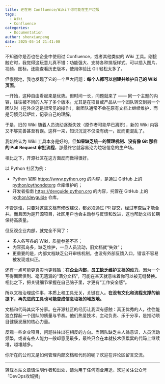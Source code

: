 ```yaml
---
title: 还在用 Confluence/Wiki？你可能在生产垃圾
tags:
  - Wiki
  - Confluence
categories:
  - Documentation
author: shenxianpeng
date: 2025-05-14 21:41:00
---
```


不知道你是否也在企业中使用过 Confluence，或者其他类似的 Wiki 工具。刚接触它时，我觉得这玩意儿真不错：功能强大、支持各种排版样式、可以插入图片、视频、图标，还能查看历史版本，使用体验比 Git 轻松太多了。

但慢慢地，我也发现了它的一个巨大问题：**每个人都可以创建并维护自己的 Wiki 页面**。

一开始，这种自由看起来是优势。但时间一长，问题就来了 —— 同一个主题的内容，往往被不同的人写了多个版本。尤其是在项目或产品从一个团队转交到另一个团队时（在外企这是很常见的操作），新团队通常不会在原有文档上继续维护，而是习惯另起炉灶，记录自己的理解。

于是，旧的 Wiki 随着人员流动逐渐失效（原作者可能早已离职），新的 Wiki 内容又不够完善甚至有误。这样一来，知识沉淀不仅没有统一，反而更混乱了。

我始终认为 Wiki 工具本身是好的，但**如果缺乏统一的管理机制、没有像 Git 那样的 Pull Request 审批流程**，那最终它就容易沦为垃圾信息的生产场。

相比之下，开源社区在这方面反而做得很好。

<!-- more -->

以 Python 社区为例：

* Python 官网 https://www.python.org 的内容，是通过 GitHub 上的 [python/pythondotorg](https://github.com/python/pythondotorg) 仓库维护的；
* 开发者指南 https://devguide.python.org 的内容，托管在 GitHub 上的 [python/devguide](https://github.com/python/devguide) 仓库。

不管是谁，只要对这些文档有修改建议，都必须通过 PR 提交，经过审查后才能合并。而且因为是开源项目，社区用户也会主动参与反馈和改进，这也帮助文档长期保持高质量。

但反观企业内部，就完全不同了：

* 多人各写各的 Wiki，质量参差不齐；
* 内容孤岛多，缺乏维护，一旦人员流动，旧文档就“失效”；
* 更重要的是，内部文档缺乏公开审核机制，也没有外部反馈入口，错误不容易被发现或纠正。

还有一点可能更真实也更残酷：**在企业内部，员工缺乏维护文档的动力**。因为一个写得面面俱到、毫无遗漏的“满分文档”，可能在某天就意味着你可以被无缝替换。相比之下，把关键细节掌握在自己脑子里，才更有“工作安全感”。

所以文档治理这件事，本质上和工具无关，关键在人。**在没有文化和流程支撑的前提下，再先进的工具也可能变成信息垃圾的堆放地。**

文档和代码其实不分家。在开源社区的经历让我深有感触：真正优秀的人，往往能独立撑起一个团队的质量与节奏。他们热爱技术、主动负责、乐于分享，是推动项目健康发展的核心力量。

反观一些企业项目，问题往往出在相反的方向。当团队缺乏主人翁意识，人员流动频繁，或者有些人能力一般却意见最多，最终只会在本就技术债累累的代码上继续堆，越堆越多。

你所在的公司又是如何管理内部文档和代码的呢？欢迎在评论区留言交流。

---

转载本站文章请注明作者和出处，请勿用于任何商业用途。欢迎关注公众号「DevOps攻城狮」

